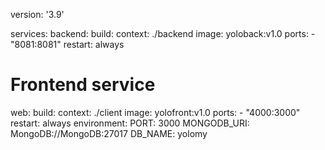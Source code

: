 version: '3.9'

services:
  backend:
    build:
      context: ./backend
    image: yoloback:v1.0
    ports:
      - "8081:8081"
    restart: always

  # Frontend service
  web:
    build:
      context: ./client
    image: yolofront:v1.0
    ports:
      - "4000:3000"
    restart: always
    environment:
      PORT: 3000
      MONGODB_URI: MongoDB://MongoDB:27017 
      DB_NAME: yolomy
    

